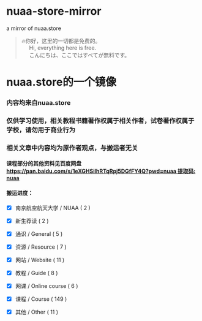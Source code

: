 # nuaa-store-mirror
a mirror of nuaa.store

>🔥你好，这里的一切都是免费的。</br>
$~~~~$ Hi, everything here is free.</br>
$~~~~$ こんにちは、ここではすべてが無料です。

# nuaa.store的一个镜像
### 内容均来自nuaa.store
### 仅供学习使用，相关教程书籍著作权属于相关作者，试卷著作权属于学校，请勿用于商业行为
### 相关文章中内容均为原作者观点，与搬运者无关

#### 课程部分的其他资料见百度网盘 [https://pan.baidu.com/s/1eXGHSilhRTqRpj5DGfFY4Q?pwd=nuaa 提取码: nuaa](https://pan.baidu.com/s/1eXGHSilhRTqRpj5DGfFY4Q?pwd=nuaa)

#### 搬运进度：

- [x] 南京航空航天大学 / NUAA ( 2 )
- [x] 新生荐读 ( 2 )
- [x] 通识 / General ( 5 )
- [x] 资源 / Resource ( 7 )
- [x] 网站 / Website ( 11 )
- [x] 教程 / Guide ( 8 )
- [x] 网课 / Online course ( 6 )
- [x] 课程 / Course ( 149 )
- [x] 其他 / Other ( 11 )

